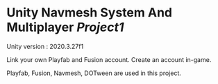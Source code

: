 # Unity Navmesh System And Multiplayer _Project1_
 
Unity version : 2020.3.27f1

Link your own Playfab and Fusion account. Create an account in-game.

Playfab, Fusion, Navmesh, DOTween are used in this project.
